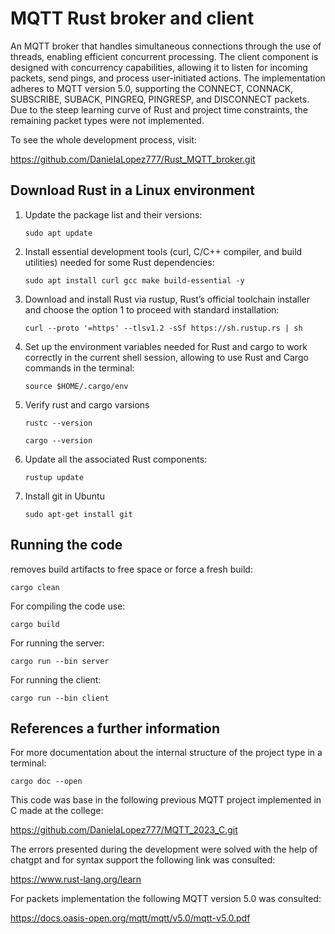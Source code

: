 # MQTT Rust broker and client

An MQTT broker that handles simultaneous connections through the use of threads, enabling efficient concurrent processing. The client component is designed with concurrency capabilities, allowing it to listen for incoming packets, send pings, and process user-initiated actions. The implementation adheres to MQTT version 5.0, supporting the CONNECT, CONNACK, SUBSCRIBE, SUBACK, PINGREQ, PINGRESP, and DISCONNECT packets. Due to the steep learning curve of Rust and project time constraints, the remaining packet types were not implemented.

To see the whole development process, visit:

https://github.com/DanielaLopez777/Rust_MQTT_broker.git

## Download Rust in a Linux environment

1. Update the package list and their versions:

    `sudo apt update`

2. Install essential development tools (curl, C/C++ compiler, and build utilities) needed for some Rust dependencies:

    `sudo apt install curl gcc make build-essential -y`


3. Download and install Rust via rustup, Rust’s official toolchain installer and choose the option 1 to proceed with standard installation:

    `curl --proto '=https' --tlsv1.2 -sSf https://sh.rustup.rs | sh`

4. Set up the environment variables needed for Rust and cargo to work correctly in the current shell session, allowing to use Rust and Cargo commands in the terminal:

    `source $HOME/.cargo/env`


5. Verify rust and cargo varsions

    `rustc --version`

    `cargo --version`


6. Update all the associated Rust components:

    `rustup update`


7. Install git in Ubuntu

    `sudo apt-get install git`

## Running the code

removes build artifacts to free space or force a fresh build:

`cargo clean`

For compiling the code use:

`cargo build`

For running the server:

`cargo run --bin server`

For running the client:

`cargo run --bin client`

## References a further information

For more documentation about the internal structure of the project type in a terminal:

`cargo doc --open`

This code was base in the following previous MQTT project implemented in C made at the college:

https://github.com/DanielaLopez777/MQTT_2023_C.git

The errors presented during the development were solved with the help of chatgpt and for syntax support the following link was consulted:

https://www.rust-lang.org/learn

For packets implementation the following MQTT version 5.0 was consulted:

https://docs.oasis-open.org/mqtt/mqtt/v5.0/mqtt-v5.0.pdf

